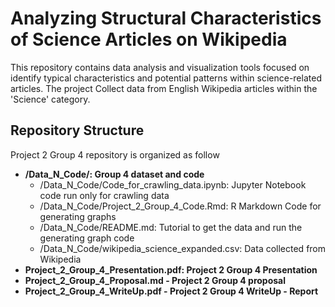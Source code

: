 # Analyzing Structural Characteristics of Science Articles on Wikipedia

This repository contains data analysis and visualization tools focused on identify typical characteristics and potential patterns within science-related articles. The project Collect data from English Wikipedia articles within the 'Science' category.

## Repository Structure
Project 2 Group 4 repository is organized as follow

* **/Data_N_Code/: Group 4 dataset and code**
   * /Data_N_Code/Code_for_crawling_data.ipynb: Jupyter Notebook code run only for crawling data
   * /Data_N_Code/Project_2_Group_4_Code.Rmd: R Markdown Code for generating graphs
   * /Data_N_Code/README.md: Tutorial to get the data and run the generating graph code
   * /Data_N_Code/wikipedia_science_expanded.csv: Data collected from Wikipedia
* **Project_2_Group_4_Presentation.pdf: Project 2 Group 4 Presentation**
* **Project_2_Group_4_Proposal.md - Project 2 Group 4 proposal**
* **Project_2_Group_4_WriteUp.pdf - Project 2 Group 4 WriteUp - Report**
